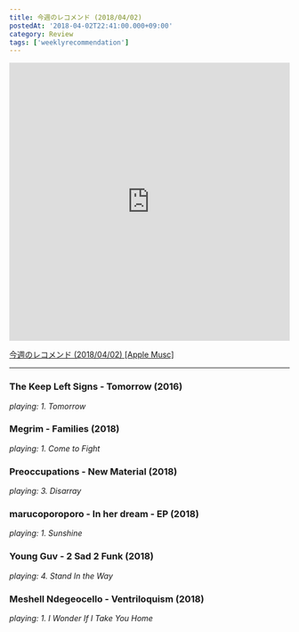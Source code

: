 ```yaml
---
title: 今週のレコメンド (2018/04/02)
postedAt: '2018-04-02T22:41:00.000+09:00'
category: Review
tags: ['weeklyrecommendation']
---
```


<iframe src="https://tools.applemusic.com/embed/v1/playlist/pl.u-r2yBqXqt9Jq1pN?country=jp" height="500px" width="100%" frameborder="0"></iframe>

[今週のレコメンド (2018/04/02) \[Apple Musc\]](https://itunes.apple.com/jp/playlist/%E4%BB%8A%E9%80%B1%E3%81%AE%E3%83%AC%E3%82%B3%E3%83%A1%E3%83%B3%E3%83%89-2018-04-02/pl.u-r2yBqXqt9Jq1pN)

---

### The Keep Left Signs - Tomorrow (2016)

_playing: 1\. Tomorrow_

### Megrim - Families (2018)

_playing: 1\. Come to Fight_

### Preoccupations - New Material (2018)

_playing: 3\. Disarray_

### marucoporoporo - In her dream - EP (2018)

_playing: 1\. Sunshine_

### Young Guv - 2 Sad 2 Funk (2018)

_playing: 4\. Stand In the Way_

### Meshell Ndegeocello - Ventriloquism (2018)

_playing: 1\. I Wonder If I Take You Home_
